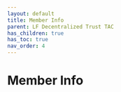 ```yaml
---
layout: default
title: Member Info
parent: LF Decentralized Trust TAC
has_children: true
has_toc: true
nav_order: 4
---
```

[//]: # (SPDX-License-Identifier: CC-BY-4.0)

# Member Info

